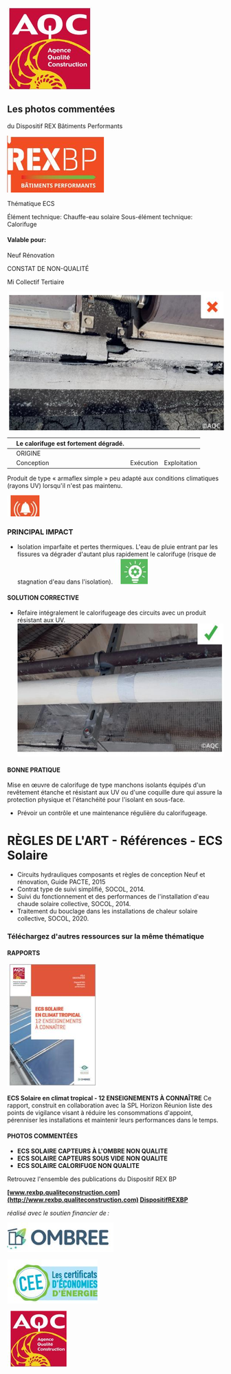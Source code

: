 ![](<images/Calorifuge dégradé/_page_0_Picture_0.jpeg>)

## Les photos commentées

du Dispositif REX Bâtiments Performants

![](<images/Calorifuge dégradé/_page_0_Picture_3.jpeg>)

Thématique ECS

Élément technique: Chauffe-eau solaire Sous-élément technique: Calorifuge

#### Valable pour:

 Neuf Rénovation

CONSTAT DE NON-QUALITÉ

 Mi Collectif Tertiaire

![](<images/Calorifuge dégradé/_page_0_Picture_10.jpeg>)

|  | Le calorifuge est fortement dégradé. |           |              |
|--|--------------------------------------|-----------|--------------|
|  | ORIGINE                              |           |              |
|  | Conception                           | Exécution | Exploitation |

Produit de type « armaflex simple » peu adapté aux conditions climatiques (rayons UV) lorsqu'il n'est pas maintenu.

![](<images/Calorifuge dégradé/_page_0_Picture_13.jpeg>)

### PRINCIPAL IMPACT

- Isolation imparfaite et pertes thermiques. L'eau de pluie entrant par les fissures va dégrader d'autant plus rapidement le calorifuge (risque de stagnation d'eau dans l'isolation).
![](<images/Calorifuge dégradé/_page_0_Picture_16.jpeg>)

#### SOLUTION CORRECTIVE

- Refaire intégralement le calorifugeage des circuits avec un produit résistant aux UV.
![](<images/Calorifuge dégradé/_page_0_Picture_19.jpeg>)

#### BONNE PRATIQUE

Mise en œuvre de calorifuge de type manchons isolants équipés d'un revêtement étanche et résistant aux UV ou d'une coquille dure qui assure la protection physique et l'étanchéité pour l'isolant en sous-face.

- Prévoir un contrôle et une maintenance régulière du calorifugeage.
# RÈGLES DE L'ART - Références - ECS Solaire

- Circuits hydrauliques composants et règles de conception Neuf et rénovation, Guide PACTE, 2015
- Contrat type de suivi simplifié, SOCOL, 2014.
- Suivi du fonctionnement et des performances de l'installation d'eau chaude solaire collective, SOCOL, 2014.
- Traitement du bouclage dans les installations de chaleur solaire collective, SOCOL, 2020.

### Téléchargez d'autres ressources sur la même thématique

#### RAPPORTS

![](<images/Calorifuge dégradé/_page_1_Picture_7.jpeg>)

**ECS Solaire en climat tropical - 12 ENSEIGNEMENTS À CONNAÎTRE** Ce rapport, construit en collaboration avec la SPL Horizon Réunion liste des points de vigilance visant à réduire les consommations d'appoint, pérenniser les installations et maintenir leurs performances dans le temps.

#### PHOTOS COMMENTÉES

- **ECS SOLAIRE CAPTEURS À L'OMBRE NON QUALITE**
- **ECS SOLAIRE CAPTEURS SOUS VIDE NON QUALITE**
- **ECS SOLAIRE CALORIFUGE NON QUALITE**

Retrouvez l'ensemble des publications du Dispositif REX BP

**[www.rexbp.qualiteconstruction.com](http://www.rexbp.qualiteconstruction.com) [DispositifREXBP](https://www.facebook.com/DispositifREXBP/)**

*réalisé avec le soutien financier de :*

![](<images/Calorifuge dégradé/_page_1_Picture_17.jpeg>)

![](<images/Calorifuge dégradé/_page_1_Picture_18.jpeg>)

![](<images/Calorifuge dégradé/_page_1_Picture_19.jpeg>)